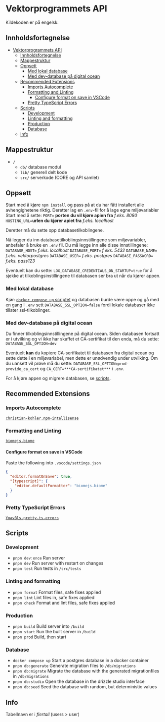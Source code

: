 # Vektorprogrammets API

Kildekoden er på engelsk.

## Innholdsfortegnelse

- [Vektorprogrammets API](#vektorprogrammets-api)
  - [Innholdsfortegnelse](#innholdsfortegnelse)
  - [Mappestruktur](#mappestruktur)
  - [Oppsett](#oppsett)
    - [Med lokal database](#med-lokal-database)
    - [Med dev-database på digital ocean](#med-dev-database-på-digital-ocean)
  - [Recommended Extensions](#recommended-extensions)
    - [Imports Autocomplete](#imports-autocomplete)
    - [Formatting and Linting](#formatting-and-linting)
      - [Configure format on save in VSCode](#configure-format-on-save-in-vscode)
    - [Pretty TypeScript Errors](#pretty-typescript-errors)
  - [Scripts](#scripts)
    - [Development](#development)
    - [Linting and formatting](#linting-and-formatting)
    - [Production](#production)
    - [Database](#database)
  - [Info](#info)

## Mappestruktur

- `/`
  - `db/` database modul
  - `lib/` generell delt kode
  - `src/` serverkode (CORE og API samlet)

## Oppsett

Start med å kjøre `npm install` og pass på at du har fått installert alle avhengighetene riktig.
Deretter lag en `.env`-fil for å lage egne miljøvariabler
Start med å sette:
`PORT=` **porten du vil kjøre apien fra** *f.eks. 8080*
`HOSTING_URL=`**urlen du kjører apiet fra** *f.eks. localhost*

Deretter må du sette opp databasetilkoblingene.

Nå legger du inn databasetilkoblingsinnstillingene som miljøvariabler, anbefaler å bruke en `.env` fil. Du må legge inn alle disse innstillingene:
`DATABASE_HOST=` *f.eks. localhost*
`DATABASE_PORT=` *f.eks. 5432*
`DATABASE_NAME=` *f.eks. vektorpostgres*
`DATABASE_USER=` *f.eks. postgres*
`DATABASE_PASSWORD=` *f.eks. pass123*

Eventuelt kan du sette:
`LOG_DATABASE_CREDENTIALS_ON_STARTUP=true`
for å sjekke at tilkoblingsinstillingene til databasen ser bra ut når du kjører appen.

### Med lokal database

Kjør:
[`docker compose up` scriptet](#database)
og databasen burde være oppe og gå med en gang
I `.env` sett
`DATABASE_SSL_OPTION=false`
fordi lokale databaser ikke tillater ssl-tilkoblinger.

### Med dev-database på digital ocean

Du finner tilkoblingsinnstillingene på digital ocean.
Siden databasen fortsatt er i utvilking og vi ikke har skaffet et CA-sertifikat til den enda, må du sette:
`DATABASE_SSL_OPTION=dev`

Eventuelt **kan** du kopiere CA-serifikatet til databasen fra digital ocean og sette dette i en miljøvariabel, men dette er unødvendig under utvilking. Om du uansett vil prøve må du sette:
`DATABASE_SSL_OPTION=prod-provide_ca_cert`
og
`CA_CERT=***CA-sertifikatet***`
i `.env`.

For å kjøre appen og migrere databasen, se [scripts](#database).

## Recommended Extensions

### Imports Autocomplete

[`christian-kohler.npm-intellisense`](<https://marketplace.visualstudio.com/items?itemName=christian-kohler.npm-intellisense>)

### Formatting and Linting

[`biomejs.biome`](https://marketplace.visualstudio.com/items?itemName=biomejs.biome)

#### Configure format on save in VSCode

Paste the following into `.vscode/settings.json`

```json
{
  "editor.formatOnSave": true,
  "[typescript]": {
    "editor.defaultFormatter": "biomejs.biome"
  }
}
```

### Pretty TypeScript Errors

[`YoavBls.pretty-ts-errors`](https://marketplace.visualstudio.com/items?itemName=yoavbls.pretty-ts-errors)

## Scripts

### Development

- `pnpm dev:once`
Run server
- `pnpm dev`
Run server with restart on changes
- `pnpm test`
Run tests in `/src/tests`

### Linting and formatting

- `pnpm format`
Format files, safe fixes applied
- `pnpm lint`
Lint files in, safe fixes applied
- `pnpm check`
Format and lint files, safe fixes applied

### Production

- `pnpm build`
Build server into `/build`
- `pnpm start`
Run the built server in `/build`
- `pnpm prod`
Build, then start

### Database

- `docker compose up`
Start a postgres database in a docker container
- `pnpm db:generate`
Generate migration files to `/db/migrations`
- `pnpm db:migrate`
Migrate the database with the generated migrationfiles in `/db/migrations`
- `pnpm db:studio`
Open the database in the drizzle studio interface
- `pnpm db:seed`
Seed the database with random, but deterministic values

## Info

Tabellnavn er i *flertall* (users > user)
